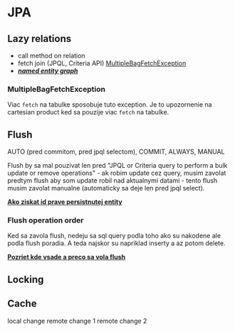 # JPA

## Lazy relations

* call method on relation
* fetch join (JPQL, Criteria API) [MultipleBagFetchException](#MultipleBagFetchException)
* <u>***named entity graph***</u>

### MultipleBagFetchException

Viac `fetch` na tabulke sposobuje tuto exception. Je to upozornenie na cartesian product ked sa pouzije viac `fetch` na tabulke.

## Flush

AUTO (pred commitom, pred jpql selectom), COMMIT, ALWAYS, MANUAL 

Flush by sa mal pouzivat len pred "JPQL or Criteria query to perform a bulk update or remove operations" - ak robim update cez query, musim zavolat predtym flush aby som update robil nad aktualnymi datami - tento flush musim zavolat manualne (automaticky sa deje len pred jpql select).

<u>**Ako ziskat id prave persistnutej entity**</u>

### Flush operation order

Ked sa zavola flush, nedeju sa sql query podla toho ako su nakodene ale podla flush poradia. A teda najskor su napriklad inserty a az potom delete.

**<u>Pozriet kde vsade a preco sa vola flush</u>**

## Locking

## Cache

local change
remote change 1
remote change 2
